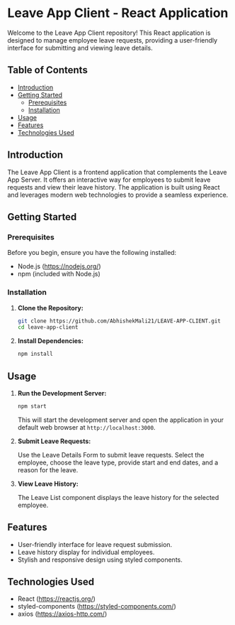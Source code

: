 # Leave App Client - React Application

Welcome to the Leave App Client repository! This React application is designed to manage employee leave requests, providing a user-friendly interface for submitting and viewing leave details.

## Table of Contents

- [Introduction](#introduction)
- [Getting Started](#getting-started)
  - [Prerequisites](#prerequisites)
  - [Installation](#installation)
- [Usage](#usage)
- [Features](#features)
- [Technologies Used](#technologies-used)

## Introduction

The Leave App Client is a frontend application that complements the Leave App Server. It offers an interactive way for employees to submit leave requests and view their leave history. The application is built using React and leverages modern web technologies to provide a seamless experience.

## Getting Started

### Prerequisites

Before you begin, ensure you have the following installed:

- Node.js (https://nodejs.org/)
- npm (included with Node.js)

### Installation

1. **Clone the Repository:**

   ```bash
   git clone https://github.com/AbhishekMali21/LEAVE-APP-CLIENT.git
   cd leave-app-client
   ```

2. **Install Dependencies:**

   ```bash
   npm install
   ```

## Usage

1. **Run the Development Server:**

   ```bash
   npm start
   ```

   This will start the development server and open the application in your default web browser at `http://localhost:3000`.

2. **Submit Leave Requests:**

   Use the Leave Details Form to submit leave requests. Select the employee, choose the leave type, provide start and end dates, and a reason for the leave.

3. **View Leave History:**

   The Leave List component displays the leave history for the selected employee.

## Features

- User-friendly interface for leave request submission.
- Leave history display for individual employees.
- Stylish and responsive design using styled components.

## Technologies Used

- React (https://reactjs.org/)
- styled-components (https://styled-components.com/)
- axios (https://axios-http.com/)
